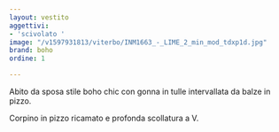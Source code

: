 ```yaml
---
layout: vestito
aggettivi:
- 'scivolato '
image: "/v1597931813/viterbo/INM1663_-_LIME_2_min_mod_tdxp1d.jpg"
brand: boho
ordine: 1

---
```

Abito da sposa stile boho chic con gonna in tulle intervallata da balze in pizzo.

Corpino in pizzo ricamato e profonda scollatura a V.